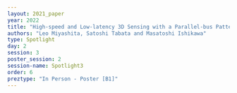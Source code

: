 ```yaml
---
layout: 2021_paper
year: 2022
title: "High-speed and Low-latency 3D Sensing with a Parallel-bus Pattern"
authors: "Leo Miyashita, Satoshi Tabata and Masatoshi Ishikawa"
type: Spotlight
day: 2
session: 3
poster_session: 2
session-name: Spotlight3
order: 6
preztype: "In Person - Poster [B1]"
---
```

